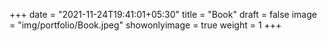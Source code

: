 +++
date = "2021-11-24T19:41:01+05:30"
title = "Book"
draft = false
image = "img/portfolio/Book.jpeg"
showonlyimage = true
weight = 1
+++
